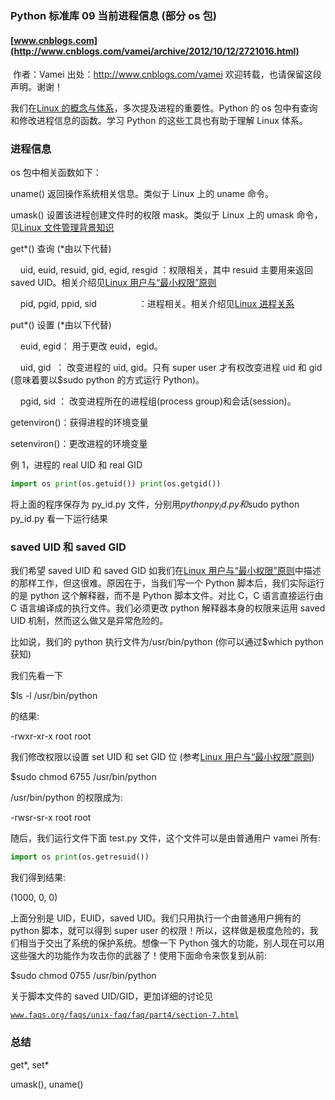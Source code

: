 ### Python 标准库 09 当前进程信息 (部分 os 包)

#### [www.cnblogs.com](http://www.cnblogs.com/vamei/archive/2012/10/12/2721016.html)

 作者：Vamei 出处：http://www.cnblogs.com/vamei 欢迎转载，也请保留这段声明。谢谢！

我们在[Linux 的概念与体系](http://www.cnblogs.com/vamei/archive/2012/10/10/2718229.html)，多次提及进程的重要性。Python 的 os 包中有查询和修改进程信息的函数。学习 Python 的这些工具也有助于理解 Linux 体系。

### 进程信息 

os 包中相关函数如下：

uname() 返回操作系统相关信息。类似于 Linux 上的 uname 命令。

umask() 设置该进程创建文件时的权限 mask。类似于 Linux 上的 umask 命令，见[Linux 文件管理背景知识](http://www.cnblogs.com/vamei/archive/2012/09/09/2676792.html)

get*() 查询 (*由以下代替)

    uid, euid, resuid, gid, egid, resgid ：权限相关，其中 resuid 主要用来返回 saved UID。相关介绍见[Linux 用户与“最小权限”原则](http://www.cnblogs.com/vamei/archive/2012/10/07/2713593.html)

    pid, pgid, ppid, sid                 ：进程相关。相关介绍见[Linux 进程关系](http://www.cnblogs.com/vamei/archive/2012/10/07/2713023.html)

put*() 设置 (*由以下代替)

    euid, egid： 用于更改 euid，egid。

    uid, gid  ： 改变进程的 uid, gid。只有 super user 才有权改变进程 uid 和 gid (意味着要以$sudo python 的方式运行 Python)。

    pgid, sid ： 改变进程所在的进程组(process group)和会话(session)。

getenviron()：获得进程的环境变量

setenviron()：更改进程的环境变量

例 1，进程的 real UID 和 real GID

```py
import os print(os.getuid()) print(os.getgid())

```

将上面的程序保存为 py_id.py 文件，分别用$python py_id.py 和$sudo python py_id.py 看一下运行结果

### saved UID 和 saved GID

我们希望 saved UID 和 saved GID 如我们在[Linux 用户与“最小权限”原则](http://www.cnblogs.com/vamei/archive/2012/10/07/2713593.html)中描述的那样工作，但这很难。原因在于，当我们写一个 Python 脚本后，我们实际运行的是 python 这个解释器，而不是 Python 脚本文件。对比 C，C 语言直接运行由 C 语言编译成的执行文件。我们必须更改 python 解释器本身的权限来运用 saved UID 机制，然而这么做又是异常危险的。

比如说，我们的 python 执行文件为/usr/bin/python (你可以通过$which python 获知)

我们先看一下

$ls -l /usr/bin/python

的结果:

-rwxr-xr-x root root

我们修改权限以设置 set UID 和 set GID 位 (参考[Linux 用户与“最小权限”原则](http://www.cnblogs.com/vamei/archive/2012/10/07/2713593.html)) 

$sudo chmod 6755 /usr/bin/python

/usr/bin/python 的权限成为:

-rwsr-sr-x root root

随后，我们运行文件下面 test.py 文件，这个文件可以是由普通用户 vamei 所有:

```py
import os print(os.getresuid())

```

我们得到结果:

(1000, 0, 0)

上面分别是 UID，EUID，saved UID。我们只用执行一个由普通用户拥有的 python 脚本，就可以得到 super user 的权限！所以，这样做是极度危险的，我们相当于交出了系统的保护系统。想像一下 Python 强大的功能，别人现在可以用这些强大的功能作为攻击你的武器了！使用下面命令来恢复到从前:

$sudo chmod 0755 /usr/bin/python

关于脚本文件的 saved UID/GID，更加详细的讨论见

[`www.faqs.org/faqs/unix-faq/faq/part4/section-7.html`](http://www.faqs.org/faqs/unix-faq/faq/part4/section-7.html)

### 总结

get*, set*

umask(), uname()